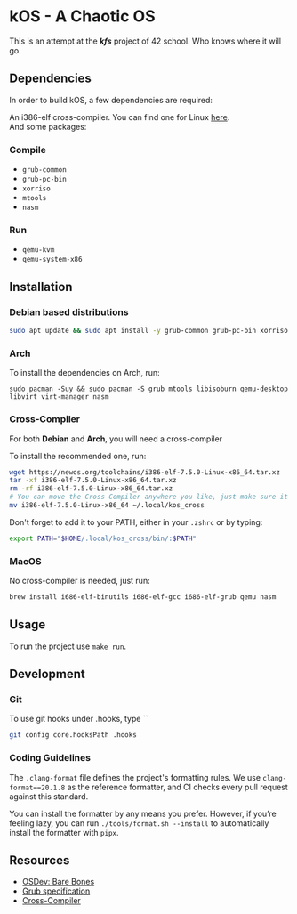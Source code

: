 # kOS - A Chaotic OS

This is an attempt at the ***kfs*** project of 42 school. Who knows where it will go.

## Dependencies

In order to build kOS, a few dependencies are required:

An i386-elf cross-compiler. You can find one for Linux [here](https://newos.org/toolchains/i386-elf-7.5.0-Linux-x86_64.tar.xz).\
And some packages:

### Compile

* `grub-common`
* `grub-pc-bin`
* `xorriso`
* `mtools`
* `nasm`

### Run

* `qemu-kvm`
* `qemu-system-x86`

## Installation

### Debian based distributions

```sh
sudo apt update && sudo apt install -y grub-common grub-pc-bin xorriso mtools nasm qemu-kvm qemu-system-x86
```

### Arch

To install the dependencies on Arch, run:

```
sudo pacman -Suy && sudo pacman -S grub mtools libisoburn qemu-desktop libvirt virt-manager nasm
```

### Cross-Compiler

For both **Debian** and **Arch**, you will need a cross-compiler

To install the recommended one, run:

```sh
wget https://newos.org/toolchains/i386-elf-7.5.0-Linux-x86_64.tar.xz
tar -xf i386-elf-7.5.0-Linux-x86_64.tar.xz
rm -rf i386-elf-7.5.0-Linux-x86_64.tar.xz
# You can move the Cross-Compiler anywhere you like, just make sure it's first in your PATH.
mv i386-elf-7.5.0-Linux-x86_64 ~/.local/kos_cross
```

Don't forget to add it to your PATH, either in your `.zshrc` or by typing:

```sh
export PATH="$HOME/.local/kos_cross/bin/:$PATH"
```

### MacOS

No cross-compiler is needed, just run:

```sh
brew install i686-elf-binutils i686-elf-gcc i686-elf-grub qemu nasm
```

## Usage

To run the project use `make run`.

## Development

### Git

To use git hooks under .hooks, type
``

```sh
git config core.hooksPath .hooks
```

### Coding Guidelines

The `.clang-format` file defines the project's formatting rules.
We use `clang-format==20.1.8` as the reference formatter, and CI checks every pull request against this standard.

You can install the formatter by any means you prefer.
However, if you’re feeling lazy, you can run `./tools/format.sh --install` to automatically install the formatter with `pipx`.

## Resources

* [OSDev: Bare Bones](https://wiki.osdev.org/Bare_Bones)
* [Grub specification](https://www.gnu.org/software/grub/manual/multiboot/multiboot.html)
* [Cross-Compiler](https://newos.org/toolchains/i386-elf-7.5.0-Linux-x86_64.tar.xz)
